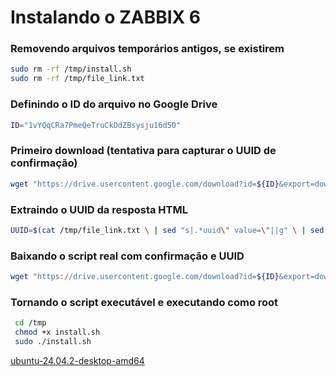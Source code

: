 # Instalando o ZABBIX 6


### Removendo arquivos temporários antigos, se existirem
```bash
sudo rm -rf /tmp/install.sh
sudo rm -rf /tmp/file_link.txt
```

### Definindo o ID do arquivo no Google Drive

```bash
ID="1vYQqCRa7PmeQeTruCkDdZBsysju16d50"
```

### Primeiro download (tentativa para capturar o UUID de confirmação)

```bash
wget "https://drive.usercontent.google.com/download?id=${ID}&export=download&authuser=0" \ -O /tmp/file_link.txt
```

### Extraindo o UUID da resposta HTML
```bash
UUID=$(cat /tmp/file_link.txt \ | sed "s|.*uuid\" value=\"||g" \ | sed "s|\"><.*||g")
```

### Baixando o script real com confirmação e UUID
```bash
wget "https://drive.usercontent.google.com/download?id=${ID}&export=download&authuser=0&confirm=t&uuid=${UUID}" \ -O /tmp/install.sh
```

### Tornando o script executável e executando como root
```bash
 cd /tmp
 chmod +x install.sh
 sudo ./install.sh
```


[ubuntu-24.04.2-desktop-amd64 ](https://drive.usercontent.google.com/download?id=1bkdc6VTKrF8hCVCT4sgD-fWpI4f8jAxm&export=download&authuser=0)
